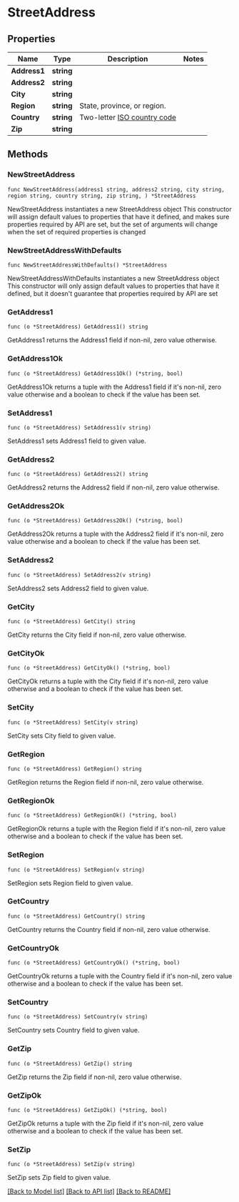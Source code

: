 # StreetAddress

## Properties

Name | Type | Description | Notes
------------ | ------------- | ------------- | -------------
**Address1** | **string** |  | 
**Address2** | **string** |  | 
**City** | **string** |  | 
**Region** | **string** | State, province, or region. | 
**Country** | **string** | Two-letter [ISO country code](https://en.wikipedia.org/wiki/List_of_ISO_3166_country_codes) | 
**Zip** | **string** |  | 

## Methods

### NewStreetAddress

`func NewStreetAddress(address1 string, address2 string, city string, region string, country string, zip string, ) *StreetAddress`

NewStreetAddress instantiates a new StreetAddress object
This constructor will assign default values to properties that have it defined,
and makes sure properties required by API are set, but the set of arguments
will change when the set of required properties is changed

### NewStreetAddressWithDefaults

`func NewStreetAddressWithDefaults() *StreetAddress`

NewStreetAddressWithDefaults instantiates a new StreetAddress object
This constructor will only assign default values to properties that have it defined,
but it doesn't guarantee that properties required by API are set

### GetAddress1

`func (o *StreetAddress) GetAddress1() string`

GetAddress1 returns the Address1 field if non-nil, zero value otherwise.

### GetAddress1Ok

`func (o *StreetAddress) GetAddress1Ok() (*string, bool)`

GetAddress1Ok returns a tuple with the Address1 field if it's non-nil, zero value otherwise
and a boolean to check if the value has been set.

### SetAddress1

`func (o *StreetAddress) SetAddress1(v string)`

SetAddress1 sets Address1 field to given value.


### GetAddress2

`func (o *StreetAddress) GetAddress2() string`

GetAddress2 returns the Address2 field if non-nil, zero value otherwise.

### GetAddress2Ok

`func (o *StreetAddress) GetAddress2Ok() (*string, bool)`

GetAddress2Ok returns a tuple with the Address2 field if it's non-nil, zero value otherwise
and a boolean to check if the value has been set.

### SetAddress2

`func (o *StreetAddress) SetAddress2(v string)`

SetAddress2 sets Address2 field to given value.


### GetCity

`func (o *StreetAddress) GetCity() string`

GetCity returns the City field if non-nil, zero value otherwise.

### GetCityOk

`func (o *StreetAddress) GetCityOk() (*string, bool)`

GetCityOk returns a tuple with the City field if it's non-nil, zero value otherwise
and a boolean to check if the value has been set.

### SetCity

`func (o *StreetAddress) SetCity(v string)`

SetCity sets City field to given value.


### GetRegion

`func (o *StreetAddress) GetRegion() string`

GetRegion returns the Region field if non-nil, zero value otherwise.

### GetRegionOk

`func (o *StreetAddress) GetRegionOk() (*string, bool)`

GetRegionOk returns a tuple with the Region field if it's non-nil, zero value otherwise
and a boolean to check if the value has been set.

### SetRegion

`func (o *StreetAddress) SetRegion(v string)`

SetRegion sets Region field to given value.


### GetCountry

`func (o *StreetAddress) GetCountry() string`

GetCountry returns the Country field if non-nil, zero value otherwise.

### GetCountryOk

`func (o *StreetAddress) GetCountryOk() (*string, bool)`

GetCountryOk returns a tuple with the Country field if it's non-nil, zero value otherwise
and a boolean to check if the value has been set.

### SetCountry

`func (o *StreetAddress) SetCountry(v string)`

SetCountry sets Country field to given value.


### GetZip

`func (o *StreetAddress) GetZip() string`

GetZip returns the Zip field if non-nil, zero value otherwise.

### GetZipOk

`func (o *StreetAddress) GetZipOk() (*string, bool)`

GetZipOk returns a tuple with the Zip field if it's non-nil, zero value otherwise
and a boolean to check if the value has been set.

### SetZip

`func (o *StreetAddress) SetZip(v string)`

SetZip sets Zip field to given value.



[[Back to Model list]](../README.md#documentation-for-models) [[Back to API list]](../README.md#documentation-for-api-endpoints) [[Back to README]](../README.md)


